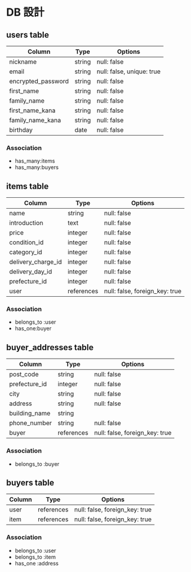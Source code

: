 # DB 設計

## users table

| Column             | Type                | Options                   |
|--------------------|---------------------|---------------------------|
| nickname           | string              | null: false               |
| email              | string              | null: false, unique: true |
| encrypted_password | string              | null: false               |
| first_name         | string              | null: false               |
| family_name        | string              | null: false               |
| first_name_kana    | string              | null: false               |
| family_name_kana   | string              | null: false               |
| birthday           | date                | null: false               |

### Association

* has_many:items
* has_many:buyers

## items table

| Column             | Type                | Options                        |
|--------------------|---------------------|--------------------------------|
| name               | string              | null: false                    |
| introduction       | text                | null: false                    |
| price              | integer             | null: false                    |
| condition_id       | integer             | null: false                    |
| category_id        | integer             | null: false                    |
| delivery_charge_id | integer             | null: false                    |
| delivery_day_id    | integer             | null: false                    |
| prefecture_id      | integer             | null: false                    |
| user               | references          | null: false, foreign_key: true |

### Association

* belongs_to :user
* has_one:buyer

## buyer_addresses table

| Column             | Type                | Options                                    |
|--------------------|---------------------|--------------------------------------------|
| post_code          | string              | null: false                                |
| prefecture_id      | integer             | null: false                                |
| city               | string              | null: false                                |
| address            | string              | null: false                                |
| building_name      | string              |                                            |
| phone_number       | string              | null: false                                |
| buyer              | references          | null: false, foreign_key: true             |

### Association

* belongs_to :buyer

## buyers table

| Column             | Type                | Options                        |
|--------------------|---------------------|--------------------------------|
| user               | references          | null: false, foreign_key: true |
| item               | references          | null: false, foreign_key: true |

### Association

* belongs_to :user
* belongs_to :item
* has_one :address
